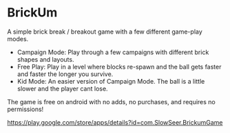 BrickUm
=======

A simple brick break / breakout game with a few different game-play modes.

- Campaign Mode: Play through a few campaigns with different brick shapes and layouts.
- Free Play: Play in a level where blocks re-spawn and the ball gets faster and faster the longer you survive.
- Kid Mode: An easier version of Campaign Mode. The ball is a little slower and the player cant lose.

The game is free on android with no adds, no purchases, and requires no permissions!

https://play.google.com/store/apps/details?id=com.SlowSeer.BrickumGame
